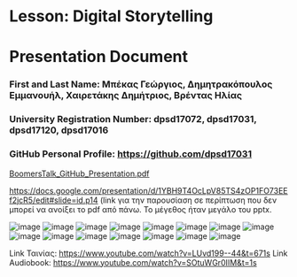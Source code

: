 # Lesson: Digital Storytelling
# Presentation Document

### First and Last Name: Μπέκας Γεώργιος, Δημητρακόπουλος Εμμανουήλ, Χαιρετάκης Δημήτριος, Βρέντας Ηλίας
### University Registration Number: dpsd17072, dpsd17031, dpsd17120, dpsd17016
### GitHub Personal Profile: https://github.com/dpsd17031


[BoomersTalk_GitHub_Presentation.pdf](https://github.com/dpsd17031/Digital-Storytelling-Group-Assignment/files/11633704/BoomersTalk_GitHub_Presentation.pdf)




https://docs.google.com/presentation/d/1YBH9T4OcLpV85TS4zOP1FO73EEf2jcR5/edit#slide=id.p14 (link για την παρουσίαση σε περίπτωση που δεν μπορεί να ανοίξει το pdf από πάνω. Το μέγεθος ήταν μεγάλο του pptx. 


![image](https://github.com/dpsd17031/Digital-Storytelling-Group-Assignment/assets/95039739/078659a2-53f6-4cff-8fd9-f94c76122df8)
![image](https://github.com/dpsd17031/Digital-Storytelling-Group-Assignment/assets/95039739/4562f655-b873-42e6-9117-0b93fdc8addd)
![image](https://github.com/dpsd17031/Digital-Storytelling-Group-Assignment/assets/95039739/bf5a03df-aa2d-415f-9c99-fa0efd89ff26)
![image](https://github.com/dpsd17031/Digital-Storytelling-Group-Assignment/assets/95039739/4c0eaf9a-0e57-46b5-baa2-9b4167429adb)
![image](https://github.com/dpsd17031/Digital-Storytelling-Group-Assignment/assets/95039739/fc1b2376-7f49-408f-9707-69fc0f69effb)
![image](https://github.com/dpsd17031/Digital-Storytelling-Group-Assignment/assets/95039739/59c4d4e3-4367-44b1-a20c-0687bcb44eae)
![image](https://github.com/dpsd17031/Digital-Storytelling-Group-Assignment/assets/95039739/7968398c-da4a-4fd6-9f12-52f0f3b8fd63)
![image](https://github.com/dpsd17031/Digital-Storytelling-Group-Assignment/assets/95039739/acb787f9-795d-4fdc-8af0-579f73ea1a18)
![image](https://github.com/dpsd17031/Digital-Storytelling-Group-Assignment/assets/95039739/a1018046-b2f8-45e0-a9c7-5f4ad5080b1f)
![image](https://github.com/dpsd17031/Digital-Storytelling-Group-Assignment/assets/95039739/5bfd1761-1a06-4d85-9cef-f36a03db0f82)
![image](https://github.com/dpsd17031/Digital-Storytelling-Group-Assignment/assets/95039739/703b04cf-d6a3-4c71-bb50-4a5ae5493d93)
![image](https://github.com/dpsd17031/Digital-Storytelling-Group-Assignment/assets/95039739/7487fb39-84b1-40f1-a975-383b7fd9fb97)
![image](https://github.com/dpsd17031/Digital-Storytelling-Group-Assignment/assets/95039739/82bc5ccf-6686-4326-8af0-e07222afcdb3)
![image](https://github.com/dpsd17031/Digital-Storytelling-Group-Assignment/assets/95039739/72cc4776-8427-42b3-9c09-061b85ea7aa6)
![image](https://github.com/dpsd17031/Digital-Storytelling-Group-Assignment/assets/95039739/2bd97de8-94e1-4fa6-bbd2-cf00ab2b2339)

Link Ταινίας: https://www.youtube.com/watch?v=LUvd199--44&t=671s
Link Audiobook: https://www.youtube.com/watch?v=SOtuWGr0IIM&t=1s
